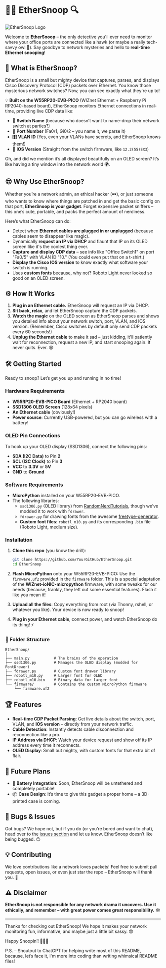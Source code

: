 # 🕵️‍♂️ **EtherSnoop** 🔍

![EtherSnoop Logo](https://dummyimage.com/600x200/000/fff&text=EtherSnoop)

Welcome to **EtherSnoop** – the only detective you'll ever need to monitor where your office ports are connected like a hawk (or maybe a really tech-savvy owl 🦉). Say goodbye to network mysteries and hello to **real-time Ethernet snooping**!

## 🚀 What is EtherSnoop?
EtherSnoop is a small but mighty device that captures, parses, and displays Cisco Discovery Protocol (CDP) packets over Ethernet. You know those mysterious network switches? Now, you can see exactly what they're up to!

💡 **Built on the W55RP20-EVB-PICO** (WIZnet Ethernet + Raspberry Pi RP2040-based board), EtherSnoop monitors Ethernet connections in real-time, providing live CDP data like:
- 📡 **Switch Name** (because who doesn’t want to name-drop their network switch at parties?)
- 🔌 **Port Number** (Fa0/1, Gi0/2 – you name it, we parse it)
- 🎛️ **VLAN ID** (Yes, even your VLANs have secrets, and EtherSnoop knows them!)
- 📜 **IOS Version** (Straight from the switch firmware, like `12.2(55)EX3`)

Oh, and did we mention it’s all displayed beautifully on an OLED screen? It’s like having a tiny window into the network world 🌍.

## 😎 Why Use EtherSnoop?
Whether you’re a network admin, an ethical hacker (🕶️), or just someone who wants to know where things are patched in and get the basic config on that port, **EtherSnoop is your gadget**. Forget expensive packet sniffers – this one’s cute, portable, and packs the perfect amount of nerdiness.

Here’s what EtherSnoop can do:
- Detect when **Ethernet cables are plugged in or unplugged** (because cables seem to disappear like magic).
- Dynamically **request an IP via DHCP** and flaunt that IP on its OLED screen like it's the coolest thing ever.
- **Capture and display CDP data** – see info like "Office Switch1" on port "Fa0/5" with VLAN ID "10." (You could even put that on a t-shirt.)
- **Display the Cisco IOS version** to know exactly what software your switch is running.
- Uses **custom fonts** because, why not? Roboto Light never looked so good on an OLED screen.

## ⚙️ How It Works
1. **Plug in an Ethernet cable.** EtherSnoop will request an IP via DHCP.
2. **Sit back, relax**, and let EtherSnoop capture the CDP packets.
3. **Watch the magic** on the OLED screen as EtherSnoop parses and shows you detailed info about your network switch, port, VLAN, and IOS version. (Remember, Cisco switches by default only send CDP packets every 60 seconds!)
4. **Unplug the Ethernet cable** to make it sad – just kidding, it'll patiently wait for reconnection, request a new IP, and start snooping again. It never quits. Ever. 😎

## 🛠️ Getting Started
Ready to snoop? Let’s get you up and running in no time!

### Hardware Requirements
- **W55RP20-EVB-PICO Board** (Ethernet + RP2040 board)
- **SSD1306 OLED Screen** (128x64 pixels)
- **An Ethernet cable** (obviously!)
- **Power source**: Currently USB-powered, but you can go wireless with a battery!

### OLED Pin Connections
To hook up your OLED display (SSD1306), connect the following pins:
- **SDA (I2C Data)** to Pin **2**
- **SCL (I2C Clock)** to Pin **3**
- **VCC** to **3.3V** or **5V**
- **GND** to **Ground**

### Software Requirements
- **MicroPython** installed on your W55RP20-EVB-PICO.
- The following libraries:
  - `ssd1306.py` (OLED library) from [RandomNerdTutorials](https://randomnerdtutorials.com/raspberry-pi-pico-ssd1306-oled-micropython/), though we’ve modded it to work with `fdrawer`.
  - `fdrawer.py` for drawing fonts from the awesome [freetype-generator](https://github.com/mchobby/freetype-generator).
  - **Custom font files**: `robotl_m10.py` and its corresponding `.bin` file (Roboto Light, medium size).

### Installation
1. **Clone this repo** (you know the drill):
   ```bash
   git clone https://github.com/YourGitHub/EtherSnoop.git
   cd EtherSnoop
   ```

2. **Flash MicroPython** onto your W55RP20-EVB-PICO:
   Use the `firmware.uf2` provided in the `firmware` folder. This is a special adaptation of the **WIZnet-ioNIC-micropython** firmware, with some tweaks for our needs (because, frankly, they left out some essential features). Flash it like you mean it!

3. **Upload all the files**:
   Copy everything from root (via Thonny, rshell, or whatever you like). Your device is now ready to snoop!

4. **Plug in your Ethernet cable**, connect power, and watch EtherSnoop do its thing! ⚡

### 🧰 Folder Structure
```
EtherSnoop/
│
├── main.py           # The brains of the operation
├── ssd1306.py        # Manages the OLED display (modded for FontDrawer)
├── fdrawer.py        # Custom font drawer library
├── robotl_m10.py     # Larger font for OLED
├── robotl_m10.bin    # Binary data for larger font
└── firmware/         # Contains the custom MicroPython firmware
    └── firmware.uf2
```

## 🏆 Features
- **Real-time CDP Packet Parsing**: Get live details about the switch, port, VLAN, and **IOS version** – directly from your network traffic.
- **Cable Detection**: Instantly detects cable disconnection and reconnection like a pro.
- **IP Address via DHCP**: Watch your device request and show off its IP address every time it reconnects.
- **OLED Display**: Small but mighty, with custom fonts for that extra bit of flair.

## 🚀 Future Plans
- 🔋 **Battery Integration**: Soon, EtherSnoop will be untethered and completely portable!
- 📦 **Case Design**: It’s time to give this gadget a proper home – a 3D-printed case is coming.

## 🐛 Bugs & Issues
Got bugs? We hope not, but if you do (or you’re bored and want to chat), head over to the [issues section](https://github.com/YourGitHub/EtherSnoop/issues) and let us know. EtherSnoop doesn’t like being bugged. 😉

## 💡 Contributing
We love contributions like a network loves packets! Feel free to submit pull requests, open issues, or even just star the repo – EtherSnoop will thank you. 🎉

## ⚠️ Disclaimer
**EtherSnoop is not responsible for any network drama it uncovers. Use it ethically, and remember – with great power comes great responsibility.** 🕸️

---

Thanks for checking out EtherSnoop! We hope it makes your network monitoring fun, informative, and maybe just a little bit sassy. 😎

Happy Snoopin’! 🕵️‍♂️🎉

P.S. – Shoutout to ChatGPT for helping write most of this README, because, let’s face it, I'm more into coding than writing whimsical README files!
